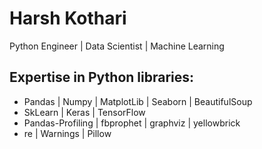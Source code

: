 # Harsh Kothari
Python Engineer | Data Scientist | Machine Learning

## Expertise in Python libraries:
- Pandas | Numpy | MatplotLib | Seaborn | BeautifulSoup
- SkLearn | Keras | TensorFlow
- Pandas-Profiling | fbprophet | graphviz | yellowbrick
- re | Warnings | Pillow
